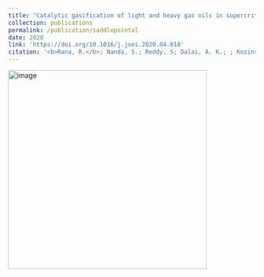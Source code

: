 ```yaml
---
title: "Catalytic gasification of light and heavy gas oils in supercritical water"
collection: publications
permalink: /publication/saddlepointal
date: 2020
link: 'https://doi.org/10.1016/j.joei.2020.04.018'
citation: '<b>Rana, R.</b>; Nanda, S.; Reddy, S; Dalai, A. K.; ; Kozinski, J.; Gökalp, I.'
---
```


<img width="404" alt="image" src="https://github.com/Rachita028/Rachita028.github.io/assets/58958731/2eb341d7-ada6-477a-a446-768b0fcd024d">
